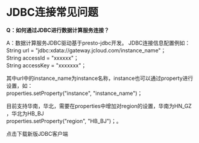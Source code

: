 # JDBC连接常见问题

**Q：如何通过JDBC进行数据计算服务连接？**

A：数据计算服务JDBC驱动基于presto-jdbc开发。
JDBC连接信息配置例如：</br>
String url = "jdbc:xdata://gateway.jcloud.com/instance_name"；</br>
String accessId = "xxxxxx"；</br>
String accessKey = "xxxxxxx"；</br>

其中url中的instance_name为instance名称，instance也可以通过property进行设置，如：</br>
properties.setProperty("instance", "instance_name")；</br>

目前支持华南，华北，需要在properties中增加对region的设置，华南为HN_GZ ，华北为HB_BJ</br>
properties.setProperty("region", "HB_BJ")；。</br>

点击下载新版JDBC客户端</br>
